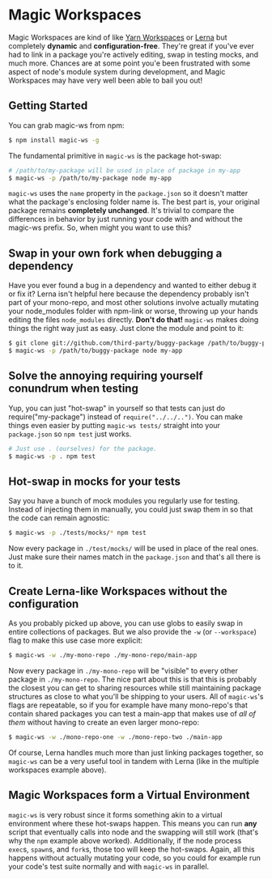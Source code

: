# Magic Workspaces

Magic Workspaces are kind of like [Yarn Workspaces](https://yarnpkg.com/lang/en/docs/workspaces/)
or [Lerna](https://github.com/lerna/lerna) but completely **dynamic** and **configuration-free**.
They're great if you've ever had to link in a package you're actively editing, swap in testing mocks,
and much more. Chances are at some point you'e been frustrated with some aspect of node's module system
during development, and Magic Workspaces may have very well been able to bail you out!

## Getting Started

You can grab magic-ws from npm:

```bash
$ npm install magic-ws -g
```

The fundamental primitive in `magic-ws` is the package hot-swap:

```bash
# /path/to/my-package will be used in place of package in my-app
$ magic-ws -p /path/to/my-package node my-app
```

`magic-ws` uses the `name` property in the `package.json` so it doesn't matter what the package's
enclosing folder name is. The best part is, your original package remains **completely unchanged**.
It's trivial to compare the differences in behavior by just running your code with and without
the magic-ws prefix. So, when might you want to use this?

## Swap in your own fork when debugging a dependency

Have you ever found a bug in a dependency and wanted to either debug it or fix it? Lerna isn't
helpful here because the dependency probably isn't part of your mono-repo, and most other solutions
involve actually mutating your node_modules folder with npm-link or worse, throwing up your hands 
editing the files `node_modules` directly. **Don't do that!** `magic-ws` makes doing things the right 
way just as easy. Just clone the module and point to it:


```bash
$ git clone git://github.com/third-party/buggy-package /path/to/buggy-package
$ magic-ws -p /path/to/buggy-package node my-app
```

## Solve the annoying requiring yourself conundrum when testing

Yup, you can just "hot-swap" in yourself so that tests can just do require("my-package") instead of
`require("../../..")`. You can make things even easier by putting `magic-ws tests/` straight into
your `package.json` so `npm test` just works.


```bash
# Just use . (ourselves) for the package.
$ magic-ws -p . npm test
```

## Hot-swap in mocks for your tests

Say you have a bunch of mock modules you regularly use for testing. Instead of injecting them in
manually, you could just swap them in so that the code can remain agnostic:

```bash
$ magic-ws -p ./tests/mocks/* npm test
```

Now every package in `./test/mocks/` will be used in place of the real ones. Just make sure their names
match in the `package.json` and that's all there is to it.

## Create Lerna-like Workspaces without the configuration

As you probably picked up above, you can use globs to easily swap in entire collections of packages.
But we also provide the `-w` (or `--workspace`) flag to make this use case more explicit:

```bash
$ magic-ws -w ./my-mono-repo ./my-mono-repo/main-app
``` 

Now every package in `./my-mono-repo` will be "visible" to every other package in `./my-mono-repo`. The nice
part about this is that this is probably the closest you can get to sharing resources while still maintaining
package structures as close to what you'll be shipping to your users. All of `magic-ws`'s flags are repeatable,
so if you for example have many mono-repo's that contain shared packages you can test a main-app that makes use
of *all of them* without having to create an even larger mono-repo:

```bash
$ magic-ws -w ./mono-repo-one -w ./mono-repo-two ./main-app
``` 

Of course, Lerna handles much more than just linking packages together, so `magic-ws` can be a very useful tool
in tandem with Lerna (like in the multiple workspaces example above).

## Magic Workspaces form a Virtual Environment

`magic-ws` is very robust since it forms something akin to a virtual environment where these hot-swaps happen.
This means you can run **any** script that eventually calls into node and the swapping will still work (that's
why the `npm` example above worked). Additionally, if the node process `exec`s, `spawn`s, and `fork`s, those
too will keep the hot-swaps. Again, all this happens without actually mutating your code, so you could for
example run your code's test suite normally and with `magic-ws` in parallel.
